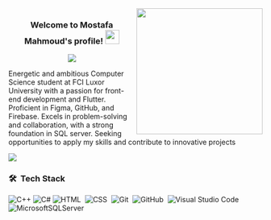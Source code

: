 
<img width="250" align="right" src="https://c.tenor.com/_DOBjnGspYAAAAAM/code-coding.gif">

<h3 align="center">
  Welcome to Mostafa Mahmoud's  profile!
  <img src="https://media.giphy.com/media/hvRJCLFzcasrR4ia7z/giphy.gif" width="28">
</h3>

<!-- Typing SVG by DenverCoder1 - https://github.com/DenverCoder1/readme-typing-svg -->
<p align="center">
  <a href="https://github.com/DenverCoder1/readme-typing-svg"><img src="https://readme-typing-svg.herokuapp.com/?lines=Front-End%20%20developer;Flutter%20Developer;Always%20learning%20new%20things&font=Fira%20Code&center=true&width=440&height=45&color=f75c7e&vCenter=true&size=22"></a>
</p> 

Energetic and ambitious Computer Science student at FCI Luxor University with a passion for front-end development and Flutter. Proficient in Figma, GitHub, and Firebase. Excels in problem-solving and collaboration, with a strong foundation in SQL server. Seeking opportunities to apply my skills and contribute to innovative projects


<a href="https://www.linkedin.com/in/mostafa-m-malik-77ab41232/" target="_blank"><img src="https://img.shields.io/badge/-Mostafa%20Mahmoud-0077B5?style=for-the-badge&logo=Linkedin&logoColor=white"/></a>
### 🛠 &nbsp;Tech Stack
![C++](https://img.shields.io/badge/c++-05122A?style=flat&logo=c%2B%2B)
![C#](https://img.shields.io/badge/c%23-05122A?style=flat&logo=c-sharp)
![HTML](https://img.shields.io/badge/-HTML-05122A?style=flat&logo=HTML5)&nbsp;
![CSS](https://img.shields.io/badge/-CSS-05122A?style=flat&logo=CSS3&logoColor=1572B6)&nbsp;
![Git](https://img.shields.io/badge/-Git-05122A?style=flat&logo=git)&nbsp;
![GitHub](https://img.shields.io/badge/-GitHub-05122A?style=flat&logo=github)&nbsp;
![Visual Studio Code](https://img.shields.io/badge/-Visual%20Studio%20Code-05122A?style=flat&logo=visual-studio-code&logoColor=007ACC)&nbsp;
![MicrosoftSQLServer](https://img.shields.io/badge/Microsoft%20SQL%20Server-05122A?style=flat&logo=microsoft%20sql%20server&logoColor=007ACC)

